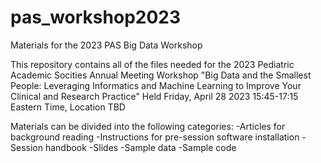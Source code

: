 # pas_workshop2023
Materials for the 2023 PAS Big Data Workshop

This repository contains all of the files needed for the 2023 Pediatric Academic Socities Annual Meeting Workshop
"Big Data and the Smallest People: Leveraging Informatics and Machine Learning to Improve Your Clinical and Research Practice"
Held Friday, April 28 2023 15:45-17:15 Eastern Time, Location TBD

Materials can be divided into the following categories:
-Articles for background reading
-Instructions for pre-session software installation
-Session handbook
-Slides
-Sample data
-Sample code
